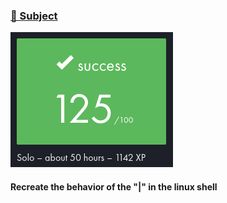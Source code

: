 ### [📄 Subject](./subject/en.subject.pipex.pdf)
![Mark](subject/image.png)
#### Recreate the behavior of the "|" in the linux shell